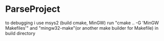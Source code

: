 # ParseProject
to debugging i use msys2 (build cmake, MinGW) 
run "cmake .. -G 'MinGW Makefiles'" 
and "mingw32-make"(or another make builder for Makefile) in build directory

